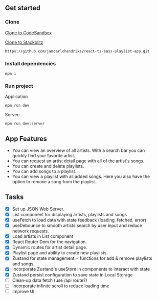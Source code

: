 ## Get started

### Clone

[Clone to CodeSandbox](https://githubbox.com/jancarlohendriks/react-ts-sass-playlist-app.git)

[Clone to Stackblitz](https://stackblitz.com/github/jancarlohendriks/react-ts-sass-playlist-app.git)

```
https://github.com/jancarlohendriks/react-ts-sass-playlist-app.git
```

### Install dependencies

```
npm i
```

### Run project

Application

```
npm run dev
```

Server:
```
npm run dev:server
```

## App Features

* You can view an overview of all artists. With a search bar you can quickly find your favorite artist.
* You can request an artist detail page with all of the artist's songs.
* You can create and delete playlists.
* You can add songs to a playlist.
* You can view a playlist with all added songs. Here you also have the option to remove a song from the playlist.

## Tasks

- [x] Set up JSON Web Server.
- [x] List component for displaying artists, playlists and songs
- [x] useFetch to load data with state feedback (loading, fetched, error)
- [x] useDebounce to smooth artists search by user input and reduce network requests.
- [x] Load artists in List component
- [x] React Router Dom for the navigation.
- [x] Dynamic routes for artist detail page.
- [x] Playlist page and ability to create new playlists.
- [x] Zustand for state management + functions for add & remove playlists and songs.
- [x] Incorporate Zustand's useStore in components to interact with state
- [x] Zustand persist configuration to save state in Local Storage
- [ ] Clean-up data fetch (use /api route?)
- [ ] Incorporate infinite scroll to reduce loading time
- [ ] Improve UI